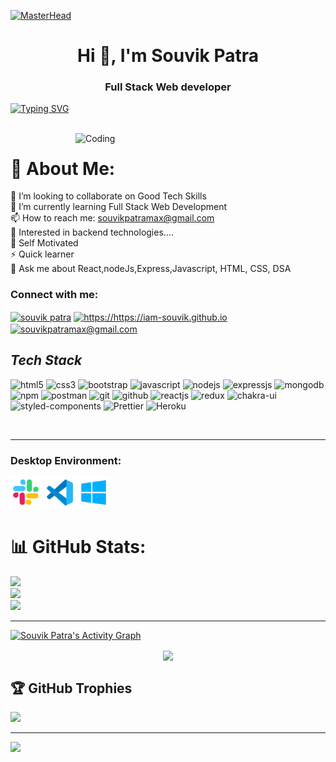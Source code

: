 [![MasterHead](https://www.codingbytes.com/wp-content/uploads/2022/03/full-stack-web-development.jpg)](https://iam-souvik.io)
<h1 align="center">Hi 👋, I'm Souvik Patra</h1>

<h3 align="center">Full Stack Web developer</h3>
<p>
<a href="https://git.io/typing-svg"><img src="https://readme-typing-svg.demolab.com?font=Fira+Code&size=24&duration=4000&pause=1000&color=F70000&background=FFFFFF00&width=500&height=51&lines=Full+Stack+Web+Developer;Rising+Mern+Developer;Always+Learning+New+Things" alt="Typing SVG" /></a>
</p>
</br>
<img align="right" alt="Coding" width="400" src="https://cdn.dribbble.com/users/1162077/screenshots/3848914/programmer.gif">

# 💫 About Me:
👯 I’m looking to collaborate on Good Tech Skills<br>🌱 I’m currently learning Full Stack Web Development<br>📫 How to reach me: souvikpatramax@gmail.com<br>👯 Interested in backend technologies....<br>👯 Self Motivated<br>⚡ Quick learner<br>💬 Ask me about React,nodeJs,Express,Javascript, HTML, CSS, DSA

<h3 align="left">Connect with me:</h3>
<p align="left">
<a href="https://www.linkedin.com/in/souvik-patra-86b2b7166/" target="blank"><img align="center" src="https://raw.githubusercontent.com/rahuldkjain/github-profile-readme-generator/master/src/images/icons/Social/linked-in-alt.svg" alt="souvik patra" height="30" width="40" /></a>
  
  <a href="https://iam-souvik.github.io">
  <img align="center" src="https://img.shields.io/badge/Portfolio-18A303?style=for-the-badge&logo=ionic&logoColor=white" alt="https://https://iam-souvik.github.io" />
</a>
<a title="souvikpatramax@gmail.com" href="souvikpatramax@gmail.com">
  <img align="center" src="https://img.shields.io/badge/Gmail-D14836?style=for-the-badge&logo=gmail&logoColor=white" alt="souvikpatramax@gmail.com" />
</a>
</p>

<h2><i>Tech Stack</i></h2>

<p>
    <img src="https://img.shields.io/badge/HTML5-E34F26?style=for-the-badge&logo=html5&logoColor=white" alt="html5" />
    <img src="https://img.shields.io/badge/CSS3-1572B6?style=for-the-badge&logo=css3&logoColor=white" alt="css3" />
    <img src="https://img.shields.io/badge/Bootstrap-563D7C?style=for-the-badge&logo=bootstrap&logoColor=white" alt="bootstrap" />
    <img src="https://img.shields.io/badge/JavaScript-323330?style=for-the-badge&logo=javascript&logoColor=F7DF1E" alt="javascript" />
    <img src="https://img.shields.io/badge/Node.js-339933?style=for-the-badge&logo=nodedotjs&logoColor=white" alt="nodejs" />
    <img src="https://img.shields.io/badge/Express.js-000000?style=for-the-badge&logo=express&logoColor=white" alt="expressjs" />
    <img src="https://img.shields.io/badge/MongoDB-4EA94B?style=for-the-badge&logo=mongodb&logoColor=white" alt="mongodb" />
    <img src="https://img.shields.io/badge/npm-CB3837?style=for-the-badge&logo=npm&logoColor=white" alt="npm" />
    <img src="https://img.shields.io/badge/Postman-FF6C37?style=for-the-badge&logo=Postman&logoColor=white" alt="postman" />
    <img src="https://img.shields.io/badge/Git-f44d27?style=for-the-badge&logo=git&logoColor=white" alt="git" />
    <img src="https://img.shields.io/badge/GitHub-100000?style=for-the-badge&logo=github&logoColor=white" alt="github" />
    <img src="https://img.shields.io/badge/React-20232A?style=for-the-badge&logo=react&logoColor=61DAFB" alt="reactjs" />
    <img src="https://img.shields.io/badge/Redux-593D88?style=for-the-badge&logo=redux&logoColor=white" alt="redux" />
  <img src="https://img.shields.io/badge/Chakra%20UI-3bc7bd?style=for-the-badge&logo=chakraui&logoColor=white" alt="chakra-ui" />
 <img src="https://img.shields.io/badge/styled--components-DB7093?style=for-the-badge&logo=styled-components&logoColor=white" alt="styled-components" />
 <img alt="Prettier" src="https://img.shields.io/badge/-Prettier-F7B93E?style=flat-square&logo=prettier&logoColor=white" height="25px"/>
  <img alt="Heroku" src="https://img.shields.io/badge/-Heroku-430098?style=flat-square&logo=heroku&logoColor=white" height="25px"/>
</p>
<br>


---

### Desktop Environment:
<code><img height="50" src="https://raw.githubusercontent.com/sachinverma53121/sachinverma53121/master/icons/slack.png"></code>
<code><img height="50" src="https://raw.githubusercontent.com/sachinverma53121/sachinverma53121/master/icons/vsc.png"></code>
<code><img height="50" src="https://raw.githubusercontent.com/sachinverma53121/sachinverma53121/master/icons/win10.png"></code>


# 📊 GitHub Stats:
![](https://github-readme-stats.vercel.app/api?username=iam-souvik&theme=dark&hide_border=false&include_all_commits=true&count_private=true)<br/>
![](https://github-readme-streak-stats.herokuapp.com/?user=iam-souvik&theme=dark&hide_border=false)<br/>
![](https://github-readme-stats.vercel.app/api/top-langs/?username=iam-souvik&theme=dark&hide_border=false&include_all_commits=true&count_private=true&layout=compact)

---

<a href="https://github.com/iam-souvik/github-readme-activity-graph"><img alt="Souvik Patra's Activity Graph" src="https://denvercoder1-activity-graph.herokuapp.com/graph/?username=iam-souvik&bg_color=1F222E&color=F8D866&line=F85D7F&point=FFFFFF&hide_border=true" /></a>


<p align="center">
<a href="https://github.com/iam-souvik"><span>
<img align="center" src="https://github-profile-summary-cards.vercel.app/api/cards/profile-details?username=iam-souvik&theme=dracula" />
</span></a> </p>


## 🏆 GitHub Trophies
![](https://github-profile-trophy.vercel.app/?username=iam-souvik&theme=radical&no-frame=false&no-bg=false&margin-w=4)

---
[![](https://visitcount.itsvg.in/api?id=iam-souvik&icon=0&color=0)](https://visitcount.itsvg.in)
